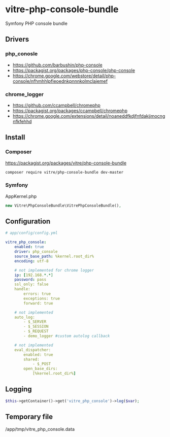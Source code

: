 vitre-php-console-bundle
========================

Symfony PHP console bundle


Drivers
-------

### php_conosle

 - https://github.com/barbushin/php-console
 - https://packagist.org/packages/php-console/php-console
 - https://chrome.google.com/webstore/detail/php-console/nfhmhhlpfleoednkpnnnkolmclajemef

### chrome_logger

 - https://github.com/ccampbell/chromephp
 - https://packagist.org/packages/ccampbell/chromephp
 - https://chrome.google.com/extensions/detail/noaneddfkdjfnfdakjjmocngnfkfehhd


Install
------------

### Composer

https://packagist.org/packages/vitre/php-console-bundle

```bash
composer require vitre/php-console-bundle dev-master
```

### Symfony

AppKernel.php

```php
new Vitre\PhpConsoleBundle\VitrePhpConsoleBundle(),
```


Configuration
-------------

```yml
# app/config/config.yml

vitre_php_console:
    enabled: true
    driver: php_console
    source_base_path: %kernel.root_dir%
    encoding: utf-8

    # not implemented for chrome logger
    ip: [192.168.*.*]
    password: pass
    ssl_only: false
    handle:
        errors: true
        exceptions: true
        forward: true

    # not implemented
    auto_log:
        - $_SERVER
        - $_SESSION
        - $_REQUEST
        - demo_logger #custom autolog callback

    # not implemented
    eval_dispatcher:
        enabled: true
        shared:
            - $_POST
        open_base_dirs:
            [%kernel.root_dir%]

```

Logging
-------

```php
$this->getContainer()->get('vitre_php_console')->log($var);
```

Temporary file
--------------
/app/tmp/vitre_php_console.data

